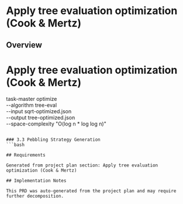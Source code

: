# Apply tree evaluation optimization (Cook & Mertz)

## Overview

# Apply tree evaluation optimization (Cook & Mertz)
task-master optimize \
    --algorithm tree-eval \
    --input sqrt-optimized.json \
    --output tree-optimized.json \
    --space-complexity "O(log n * log log n)"
```

### 3.3 Pebbling Strategy Generation
```bash

## Requirements

Generated from project plan section: Apply tree evaluation optimization (Cook & Mertz)

## Implementation Notes

This PRD was auto-generated from the project plan and may require further decomposition.

